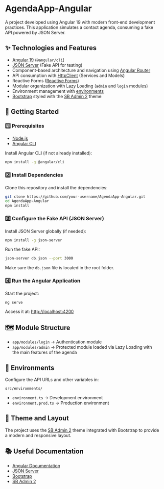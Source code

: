 
# AgendaApp-Angular

A project developed using Angular 19 with modern front-end development practices. This application simulates a contact agenda, consuming a fake API powered by JSON Server.

## ✨ Technologies and Features

- [Angular 19](https://angular.io/) (`@angular/cli`)
- [JSON Server](https://github.com/typicode/json-server) (Fake API for testing)
- Component-based architecture and navigation using [Angular Router](https://angular.io/guide/router)
- API consumption with [HttpClient](https://angular.io/guide/http) (Services and Models)
- Reactive Forms ([Reactive Forms](https://angular.io/guide/reactive-forms))
- Modular organization with Lazy Loading (`admin` and `login` modules)
- Environment management with [environments](https://angular.io/guide/build#configuring-application-environments)
- [Bootstrap](https://getbootstrap.com/) styled with the [SB Admin 2](https://startbootstrap.com/theme/sb-admin-2) theme

## 🚀 Getting Started

### 1️⃣ Prerequisites

- [Node.js](https://nodejs.org/)
- [Angular CLI](https://angular.io/cli)

Install Angular CLI (if not already installed):

```bash
npm install -g @angular/cli
```

### 2️⃣ Install Dependencies

Clone this repository and install the dependencies:

```bash
git clone https://github.com/your-username/AgendaApp-Angular.git
cd AgendaApp-Angular
npm install
```

### 3️⃣ Configure the Fake API (JSON Server)

Install JSON Server globally (if needed):

```bash
npm install -g json-server
```

Run the fake API:

```bash
json-server db.json --port 3000
```

Make sure the `db.json` file is located in the root folder.

### 4️⃣ Run the Angular Application

Start the project:

```bash
ng serve
```

Access it at: [http://localhost:4200](http://localhost:4200)

## 🗺️ Module Structure

- `app/modules/login` → Authentication module
- `app/modules/admin` → Protected module loaded via Lazy Loading with the main features of the agenda

## 🔧 Environments

Configure the API URLs and other variables in:

```
src/environments/
```

- `environment.ts` → Development environment
- `environment.prod.ts` → Production environment

## 🎨 Theme and Layout

The project uses the [SB Admin 2](https://startbootstrap.com/theme/sb-admin-2) theme integrated with Bootstrap to provide a modern and responsive layout.

## 📚 Useful Documentation

- [Angular Documentation](https://angular.io/docs)
- [JSON Server](https://github.com/typicode/json-server)
- [Bootstrap](https://getbootstrap.com/)
- [SB Admin 2](https://startbootstrap.com/theme/sb-admin-2)
